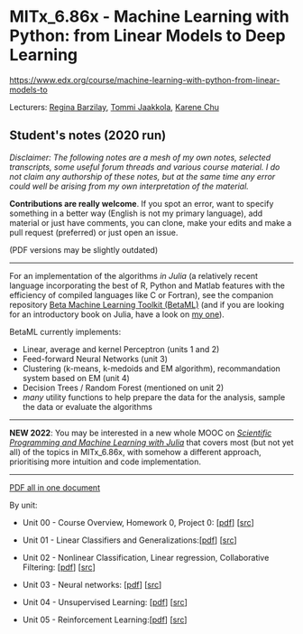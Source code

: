 # MITx_6.86x - Machine Learning with Python: from Linear Models to Deep Learning

https://www.edx.org/course/machine-learning-with-python-from-linear-models-to

Lecturers: [Regina Barzilay](https://www.edx.org/bio/regina-barzilay), [Tommi Jaakkola](https://www.edx.org/bio/tommi-jaakkola), [Karene Chu](https://www.edx.org/bio/karene-chu)


## Student's notes (2020 run) ##

_Disclaimer: The following notes are a mesh of my own notes, selected transcripts, some useful forum threads and various course material. I do not claim any authorship of these notes, but at the same time any error could well be arising from my own interpretation of the material._

**Contributions are really welcome**. If you spot an error, want to specify something in a better way (English is not my primary language), add material or just have comments, you can clone, make your edits and make a pull request (preferred) or just open an issue.

<!--(PDF versions <del>may be </del> are <del>slightly</del> outdated)-->
(PDF versions may be slightly outdated)

--------------------------------------------------------------------------------
For an implementation of the algorithms _in Julia_ (a relatively recent language incorporating the best of R, Python and Matlab features with the efficiency of compiled languages like C or Fortran), see the companion repository [Beta Machine Learning Toolkit (BetaML)](https://github.com/sylvaticus/BetaML.jl) (and if you are looking for an introductory book on Julia, have a look on [my one](https://www.julia-book.com/)).

BetaML currently implements:
- Linear, average and kernel Perceptron (units 1 and 2)
- Feed-forward Neural Networks (unit 3)
- Clustering (k-means, k-medoids and EM algorithm), recommandation system based on EM (unit 4)
- Decision Trees / Random Forest (mentioned on unit 2)
- _many_ utility functions to help prepare the data for the analysis, sample the data or evaluate the algorithms

--------------------------------------------------------------------------------

**NEW 2022**: You may be interested in a new whole MOOC on [_Scientific Programming and Machine Learning with Julia_](https://sylvaticus.github.io/SPMLJ/) that covers most (but not yet all) of the topics in MITx_6.86x, with somehow a different approach, prioritising more intuition and code implementation.

--------------------------------------------------------------------------------

[PDF all in one document](MITx_6.86x_notes.md.pdf)

By unit:

- Unit 00 - Course Overview, Homework 0, Project 0: [[pdf](Unit%2000%20-%20Course%20Overview%2C%20Homework%200%2C%20Project%200/Unit%2000%20-%20Course%20Overview%2C%20Homework%200%2C%20Project%200.md.pdf)] [[src](Unit%2000%20-%20Course%20Overview%2C%20Homework%200%2C%20Project%200/Unit%2000%20-%20Course%20Overview%2C%20Homework%200%2C%20Project%200.md)]

- Unit 01 - Linear Classifiers and Generalizations:[[pdf](Unit%2001%20-%20Linear%20Classifiers%20and%20Generalizations/Unit%2001%20-%20Linear%20Classifiers%20and%20Generalizations.md.pdf)] [[src](Unit%2001%20-%20Linear%20Classifiers%20and%20Generalizations/Unit%2001%20-%20Linear%20Classifiers%20and%20Generalizations.md)]

- Unit 02 - Nonlinear Classification, Linear regression, Collaborative Filtering: [[pdf](Unit%2002%20-%20Nonlinear%20Classification%2C%20Linear%20regression%2C%20Collaborative%20Filtering/Unit%2002%20-%20Nonlinear%20Classification%2C%20Linear%20regression%2C%20Collaborative%20Filtering.md.pdf)] [[src](Unit%2002%20-%20Nonlinear%20Classification%2C%20Linear%20regression%2C%20Collaborative%20Filtering/Unit%2002%20-%20Nonlinear%20Classification%2C%20Linear%20regression%2C%20Collaborative%20Filtering.md)]

- Unit 03 - Neural networks:  [[pdf](Unit%2003%20-%20Neural%20networks/Unit%2003%20-%20Neural%20networks.md.pdf)] [[src](Unit%2003%20-%20Neural%20networks/Unit%2003%20-%20Neural%20networks.md)]

- Unit 04 - Unsupervised Learning: [[pdf](Unit%2004%20-%20Unsupervised%20Learning/Unit%2004%20-%20Unsupervised%20Learning.md.pdf)] [[src](Unit%2004%20-%20Unsupervised%20Learning/Unit%2004%20-%20Unsupervised%20Learning.md)]

- Unit 05 - Reinforcement Learning:[[pdf](Unit%2005%20-%20Reinforcement%20Learning/Unit%2005%20-%20Reinforcement%20Learning.md.pdf)] [[src](Unit%2005%20-%20Reinforcement%20Learning/Unit%2005%20-%20Reinforcement%20Learning.md)]
